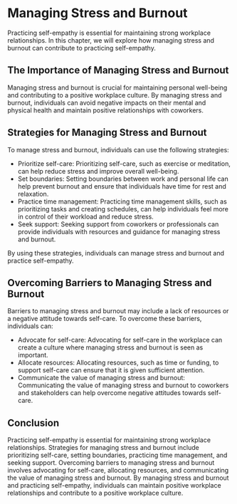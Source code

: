 Managing Stress and Burnout
===============================================================

Practicing self-empathy is essential for maintaining strong workplace relationships. In this chapter, we will explore how managing stress and burnout can contribute to practicing self-empathy.

The Importance of Managing Stress and Burnout
---------------------------------------------

Managing stress and burnout is crucial for maintaining personal well-being and contributing to a positive workplace culture. By managing stress and burnout, individuals can avoid negative impacts on their mental and physical health and maintain positive relationships with coworkers.

Strategies for Managing Stress and Burnout
------------------------------------------

To manage stress and burnout, individuals can use the following strategies:

* Prioritize self-care: Prioritizing self-care, such as exercise or meditation, can help reduce stress and improve overall well-being.
* Set boundaries: Setting boundaries between work and personal life can help prevent burnout and ensure that individuals have time for rest and relaxation.
* Practice time management: Practicing time management skills, such as prioritizing tasks and creating schedules, can help individuals feel more in control of their workload and reduce stress.
* Seek support: Seeking support from coworkers or professionals can provide individuals with resources and guidance for managing stress and burnout.

By using these strategies, individuals can manage stress and burnout and practice self-empathy.

Overcoming Barriers to Managing Stress and Burnout
--------------------------------------------------

Barriers to managing stress and burnout may include a lack of resources or a negative attitude towards self-care. To overcome these barriers, individuals can:

* Advocate for self-care: Advocating for self-care in the workplace can create a culture where managing stress and burnout is seen as important.
* Allocate resources: Allocating resources, such as time or funding, to support self-care can ensure that it is given sufficient attention.
* Communicate the value of managing stress and burnout: Communicating the value of managing stress and burnout to coworkers and stakeholders can help overcome negative attitudes towards self-care.

Conclusion
----------

Practicing self-empathy is essential for maintaining strong workplace relationships. Strategies for managing stress and burnout include prioritizing self-care, setting boundaries, practicing time management, and seeking support. Overcoming barriers to managing stress and burnout involves advocating for self-care, allocating resources, and communicating the value of managing stress and burnout. By managing stress and burnout and practicing self-empathy, individuals can maintain positive workplace relationships and contribute to a positive workplace culture.
